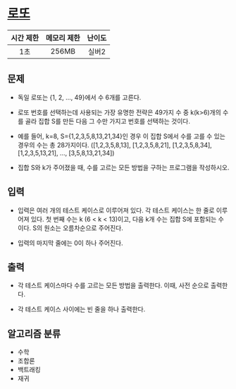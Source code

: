 # [로또](https://www.acmicpc.net/problem/6603)

| 시간 제한 | 메모리 제한 | 난이도 |
| :-------: | :---------: | :----: |
|    1초    |    256MB    | 실버2  |

## 문제

- 독일 로또는 {1, 2, ..., 49}에서 수 6개를 고른다.

- 로또 번호를 선택하는데 사용되는 가장 유명한 전략은 49가지 수 중 k(k>6)개의 수를 골라 집합 S를 만든 다음 그 수만 가지고 번호를 선택하는 것이다.

- 예를 들어, k=8, S={1,2,3,5,8,13,21,34}인 경우 이 집합 S에서 수를 고를 수 있는 경우의 수는 총 28가지이다. ([1,2,3,5,8,13], [1,2,3,5,8,21], [1,2,3,5,8,34], [1,2,3,5,13,21], ..., [3,5,8,13,21,34])

- 집합 S와 k가 주어졌을 때, 수를 고르는 모든 방법을 구하는 프로그램을 작성하시오.

## 입력

- 입력은 여러 개의 테스트 케이스로 이루어져 있다. 각 테스트 케이스는 한 줄로 이루어져 있다. 첫 번째 수는 k (6 < k < 13)이고, 다음 k개 수는 집합 S에 포함되는 수이다. S의 원소는 오름차순으로 주어진다.

- 입력의 마지막 줄에는 0이 하나 주어진다.

## 출력

- 각 테스트 케이스마다 수를 고르는 모든 방법을 출력한다. 이때, 사전 순으로 출력한다.

- 각 테스트 케이스 사이에는 빈 줄을 하나 출력한다.

## 알고리즘 분류

- 수학
- 조합론
- 백트래킹
- 재귀
